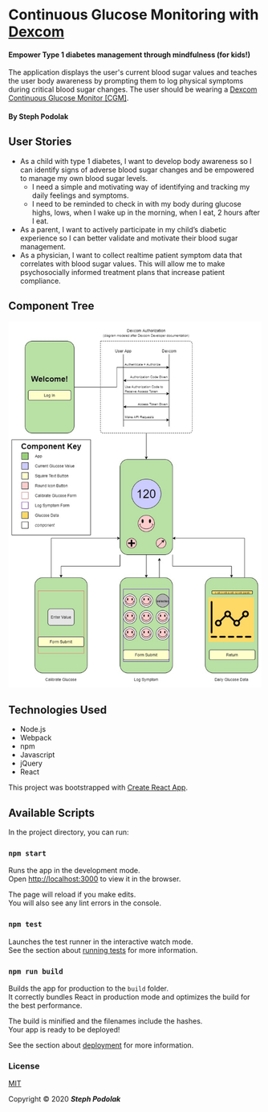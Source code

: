 # Continuous Glucose Monitoring with [Dexcom](https://www.dexcom.com/)

#### Empower Type 1 diabetes management through mindfulness (for kids!)

The application displays the user's current blood sugar values and teaches the user body awareness by prompting them to log physical symptoms during critical blood sugar changes.  The user should be wearing a [Dexcom Continuous Glucose Monitor [CGM]](https://www.dexcom.com/g6/how-it-works). 

#### By Steph Podolak

## User Stories

* As a child with type 1 diabetes, I want to develop body awareness so I can identify signs of adverse blood sugar changes and be empowered to manage my own blood sugar levels. 
  - I need a simple and motivating way of identifying and tracking my daily feelings and symptoms.
  - I need to be reminded to check in with my body during glucose highs, lows, when I wake up in the morning, when I eat, 2 hours after I eat.
* As a parent, I want to actively participate in my child’s diabetic experience so I can better validate and motivate their blood sugar management.
* As a physician, I want to collect realtime patient symptom data that correlates with blood sugar values. This will allow me to make psychosocially informed treatment plans that increase patient compliance.

## Component Tree
![Components](src/img/components.jpg)

<!-- ## Wireframe
![Wireframe](src/img/wireframe.jpg) -->

## Technologies Used

* Node.js
* Webpack
* npm
* Javascript
* jQuery
* React


This project was bootstrapped with [Create React App](https://github.com/facebook/create-react-app).

## Available Scripts

In the project directory, you can run:

### `npm start`

Runs the app in the development mode.<br />
Open [http://localhost:3000](http://localhost:3000) to view it in the browser.

The page will reload if you make edits.<br />
You will also see any lint errors in the console.

### `npm test`

Launches the test runner in the interactive watch mode.<br />
See the section about [running tests](https://facebook.github.io/create-react-app/docs/running-tests) for more information.

### `npm run build`

Builds the app for production to the `build` folder.<br />
It correctly bundles React in production mode and optimizes the build for the best performance.

The build is minified and the filenames include the hashes.<br />
Your app is ready to be deployed!

See the section about [deployment](https://facebook.github.io/create-react-app/docs/deployment) for more information.

### License

[MIT](https://choosealicense.com/licenses/mit/)

Copyright &copy; 2020 **_Steph Podolak_** 